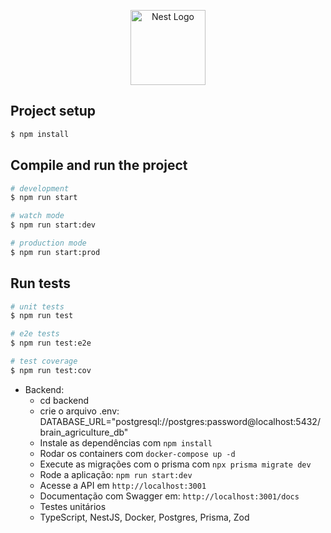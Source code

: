 <p align="center">
  <a href="http://nestjs.com/" target="blank"><img src="https://nestjs.com/img/logo-small.svg" width="120" alt="Nest Logo" /></a>
</p>

[circleci-image]: https://img.shields.io/circleci/build/github/nestjs/nest/master?token=abc123def456
[circleci-url]: https://circleci.com/gh/nestjs/nest

## Project setup

```bash
$ npm install
```

## Compile and run the project

```bash
# development
$ npm run start

# watch mode
$ npm run start:dev

# production mode
$ npm run start:prod
```

## Run tests

```bash
# unit tests
$ npm run test

# e2e tests
$ npm run test:e2e

# test coverage
$ npm run test:cov
```

- Backend:
  - cd backend
  - crie o arquivo .env: DATABASE_URL="postgresql://postgres:password@localhost:5432/brain_agriculture_db"
  - Instale as dependências com `npm install`
  - Rodar os containers com `docker-compose up -d`
  - Execute as migrações com o prisma com `npx prisma migrate dev`
  - Rode a aplicação: `npm run start:dev`
  - Acesse a API em `http://localhost:3001`
  - Documentação com Swagger em: `http://localhost:3001/docs`
  - Testes unitários
  - TypeScript, NestJS, Docker, Postgres, Prisma, Zod
